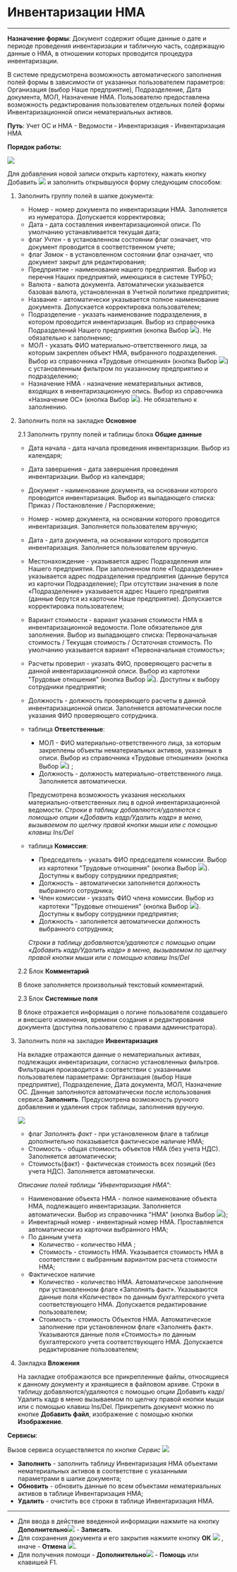 ﻿# Инвентаризации НМА
______________________________

**Назначение формы**: Документ содержит общие данные о дате и периоде проведения инвентаризации и табличную часть, содержащую данные о НМА, в отношении которых проводится процедура инвентаризации.

В системе предусмотрена возможность автоматического заполнения полей формы в зависимости от указанных пользователем параметров: Организация (выбор Наше предприятие), Подразделение, Дата документа, МОЛ, Назначение НМА.
Пользователю предоставлена возможность редактирования пользователем отдельных полей формы Инвентаризационной описи нематериальных активов.


**Путь**: Учет ОС и НМА - Ведомости - Инвентаризация - Инвентаризация НМА

**Порядок работы:**

![](topic:.AddFiles.Screenshot_20208.jpg)

Для добавления новой записи открыть картотеку, нажать кнопку Добавить ![](topic:Com.AddFiles.Buttons.Btn_Add.png) и заполнить открывшуюся форму следующим способом:

1. Заполнить группу полей в шапке документа:

    * Номер - номер документа по инвентаризации НМА. Заполняется из нумератора. Допускается корректировка;
    * Дата - дата составления инвентаризационной описи. По умолчанию устанавливается текущая дата;
    * флаг *Учтен* - в установленном состоянии флаг означает, что документ проводится в соответственном учете;
    * флаг *Замок* - в установленном состоянии флаг означает, что документ закрыт для редактирования;
    * Предприятие - наименование нашего предприятия. Выбор из перечня Наших предприятий, имеющихся в системе ТУРБО;
    * Валюта - валюта документа. Автоматически указывается базовая валюта, установленная в Учетной политике предприятия;
    * Название - автоматически указывается полное наименование документа. Допускается корректировка пользователем;
    * Подразделение - указать наименование подразделения, в котором проводится инвентаризация. Выбор из справочника Подразделений Нашего предприятия (кнопка Выбор ![](topic:Com.AddFiles.Buttons.Btn_select.png)). Не обязательно к заполнению;
    * МОЛ - указать ФИО материально-ответственного лица, за которым закреплен объект НМА, выбранного подразделения. Выбор из справочника «Трудовые отношения» (кнопка Выбор ![](topic:Com.AddFiles.Buttons.Btn_select.png)) с установленным фильтром по указанному предприятию и подразделению;
    * Назначение НМА - назначение нематериальных активов, входящих в инвентаризационную опись. Выбор из справочника «Назначение ОС» (кнопка Выбор ![](topic:Com.AddFiles.Buttons.Btn_select.png)). Не обязательно к заполнению.

2. Заполнить поля на закладке **Основное**

    2.1 Заполнить группу полей и таблицы блока **Общие данные**

    * Дата начала - дата начала проведения инвентаризации. Выбор из календаря;
    * Дата завершения - дата завершения проведения инвентаризации. Выбор из календаря;
    * Документ - наименование документа, на основании которого проводится инвентаризация. Выбор из выпадающего списка: Приказ / Постановление / Распоряжение;
    * Номер - номер документа, на основании которого проводится инвентаризация. Заполняется пользователем вручную;
    * Дата - дата документа, на основании которого проводится инвентаризация. Заполняется пользователем вручную.
    * Местонахождение - указывается адрес Подразделения или Нашего предприятия. При заполненном поле «Подразделение» указывается адрес подразделения предприятия (данные берутся из карточки Подразделение);
    При отсутствии значения в поле «Подразделение» указывается адрес Нашего предприятия (данные берутся из карточки Наше предприятие). Допускается корректировка пользователем;
    * Вариант стоимости - вариант указания стоимости НМА в инвентаризационной ведомости. Поле обязательное для заполнения. Выбор из выпадающего списка: Первоначальная стоимость / Текущая стоимость / Остаточная стоимость. По умолчанию указывается вариант «Первоначальная стоимость»;
    * Расчеты проверил - указать ФИО, проверяющего расчеты в данной инвентаризационной описи. Выбор из картотеки "Трудовые отношения" (кнопка Выбор ![](topic:Com.AddFiles.Buttons.Btn_select.png)). Доступны к выбору сотрудники предприятия;
    * Должность - должность проверяющего расчеты в данной инвентаризационной описи. Заполняется автоматически после указания ФИО проверяющего сотрудника.
    * таблица **Ответственные**:
        * МОЛ - ФИО материально-ответственного лица, за которым закреплены объекты нематериальных активов, указанных в описи. Выбор из справочника «Трудовые отношения» (кнопка Выбор ![](topic:Com.AddFiles.Buttons.Btn_select.png)) ;
        * Должность - должность материально-ответственного лица. Заполняется автоматически.

        Предусмотрена возможность указания нескольких материально-ответственных лиц в одной инвентаризационной ведомости.
        *Строки в таблицу добавляются/удаляются с помощью опции «Добавить кадр/Удалить кадр» в меню, вызываемом по щелчку правой кнопки мыши или с помощью клавиш Ins/Del*

    * таблица **Комиссия**:
        * Председатель - указать ФИО председателя комиссии. Выбор из картотеки "Трудовые отношения" (кнопка Выбор ![](topic:Com.AddFiles.Buttons.Btn_select.png)). Доступны к выбору сотрудники предприятия;
        * Должность - автоматически заполняется должность выбранного сотрудника;
        * Член комиссии - указать ФИО члена комиссии. Выбор из картотеки "Трудовые отношения" (кнопка Выбор ![](topic:Com.AddFiles.Buttons.Btn_select.png)). Доступны к выбору сотрудники предприятия;
        * Должность - заполняется автоматически должность выбранного сотрудника;

        *Строки в таблицу добавляются/удаляются с помощью опции «Добавить кадр/Удалить кадр» в меню, вызываемом по щелчку правой кнопки мыши или с помощью клавиш Ins/Del*

    2.2 Блок **Комментарий**

    В блоке заполняется произвольный текстовый комментарий.

    2.3 Блок **Системные поля**

    В блоке отражается информация о логине пользователя создавшего и внесшего изменения, времени создания и редактирования документа (доступна пользователю с правами администратора).

3. Заполнить поля на закладке **Инвентаризация**

    На вкладке отражаются данные о нематериальных активах, подлежащих инвентаризации, согласно установленных фильтров. Фильтрация производится в соответствии с указанными пользователем параметрами: Организация (выбор Наше предприятие), Подразделение, Дата документа, МОЛ, Назначение ОС.
    Данные заполняются автоматически после использования сервиса **Заполнить**. Предусмотрена возможность ручного добавления и удаления строк таблицы, заполнения вручную.

    ![](topic:.AddFiles.Screenshot_20209.jpg)

    * флаг *Заполнять факт* - при установленном флаге в таблице дополнительно показывается фактическое наличие НМА;
    * Стоимость - общая стоимость объектов НМА (без учета НДС). Заполняется автоматически;
    * Стоимость(факт) - фактическая стоимость всех позиций (без учета НДС). Заполняется автоматически.

    *Описание полей таблицы "Инвентаризация НМА"*:

    * Наименование объекта НМА - полное наименование объекта НМА, подлежащего инвентаризации. Заполняется автоматически. Выбор из справочника "НМА" (кнопка Выбор ![](topic:Com.AddFiles.Buttons.Btn_select.png));
    * Инвентарный номер - инвентарный номер НМА. Проставляется автоматически из карточки выбранного НМА;
    * По данным учета
        * Количество - количество НМА ;
        * Стоимость - стоимость НМА. Указывается стоимость НМА в соответствии с выбранным вариантом расчета стоимости НМА;
    * Фактическое наличие
        * Количество - количество НМА. Автоматическое заполнение при установленном флаге «Заполнять факт». Указываются данные поля «Количество» по данным бухгалтерского учета соответствующего НМА.
        Допускается редактирование пользователем;
        * Стоимость - стоимость Объектов НМА. Автоматическое заполнение при установленном флаге «Заполнять факт». Указываются данные поля «Стоимость» по данным бухгалтерского учета соответствующего НМА.
        Допускается редактирование пользователем;

4. Закладка **Вложения**

    На закладке отображаются все прикрепленные файлы, относящиеся к данному документу и хранящиеся в файловом архиве.
    Строки в таблицу  добавляются/удаляются с помощью опции Добавить кадр/Удалить кадр в меню вызываемом по щелчку правой кнопки мыши или с помощью клавиш Ins/Del.
    Прикрепить документ можно по кнопке **Добавить файл**, изображение с помощью кнопки **Изображение**.


**Сервисы**:

Вызов сервиса осуществляется по кнопке *Сервис* ![](topic:Integration.AddFiles.Buttons.Сервис.png)

* **Заполнить** - заполнить таблицу Инвентаризация НМА объектами нематериальных активов в соответствие с указанными параметрами в шапке документа;
* **Обновить** - обновить данные по всем объектами нематериальных активов в таблице Инвентаризация НМА;
* **Удалить** - очистить все строки в таблице Инвентаризация НМА.

_______________________

* Для ввода в действие введенной информации нажмите на кнопку **Дополнительно**![](topic:Com.AddFiles.Buttons.Btn_OK.png) - **Записать**.
* Для сохранения документа и его закрытия нажмите кнопку **ОК** ![](topic:Com.AddFiles.Buttons.Btn_Ok_grey.png) , иначе - **Отмена** ![](topic:Com.AddFiles.Buttons.BtnCloseCancel.png).
* Для получения помощи - **Дополнительно**![](topic:Com.AddFiles.Buttons.Btn_OK.png) - **Помощь** или клавишей F1.
